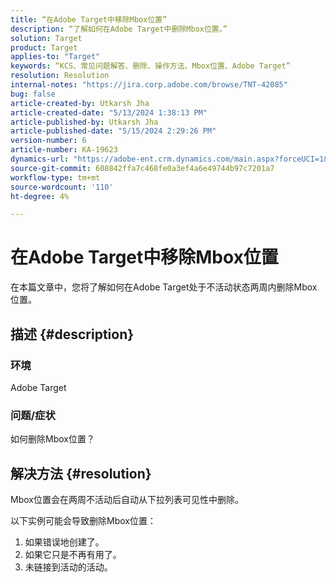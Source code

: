 ```yaml
---
title: “在Adobe Target中移除Mbox位置”
description: “了解如何在Adobe Target中删除Mbox位置。”
solution: Target
product: Target
applies-to: "Target"
keywords: “KCS、常见问题解答、删除、操作方法、Mbox位置、Adobe Target”
resolution: Resolution
internal-notes: "https://jira.corp.adobe.com/browse/TNT-42085"
bug: false
article-created-by: Utkarsh Jha
article-created-date: "5/13/2024 1:38:13 PM"
article-published-by: Utkarsh Jha
article-published-date: "5/15/2024 2:29:26 PM"
version-number: 6
article-number: KA-19623
dynamics-url: "https://adobe-ent.crm.dynamics.com/main.aspx?forceUCI=1&pagetype=entityrecord&etn=knowledgearticle&id=0db8f904-2e11-ef11-9f8a-6045bd006c82"
source-git-commit: 608842ffa7c468fe0a3ef4a6e49744b97c7201a7
workflow-type: tm+mt
source-wordcount: '110'
ht-degree: 4%

---
```


# 在Adobe Target中移除Mbox位置


在本篇文章中，您将了解如何在Adobe Target处于不活动状态两周内删除Mbox位置。

## 描述 {#description}


### 环境

Adobe Target

### 问题/症状

如何删除Mbox位置？


## 解决方法 {#resolution}


Mbox位置会在两周不活动后自动从下拉列表可见性中删除。

以下实例可能会导致删除Mbox位置：

1. 如果错误地创建了。
2. 如果它只是不再有用了。
3. 未链接到活动的活动。

